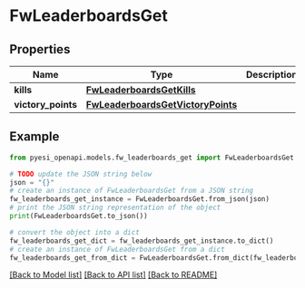 # FwLeaderboardsGet


## Properties

Name | Type | Description | Notes
------------ | ------------- | ------------- | -------------
**kills** | [**FwLeaderboardsGetKills**](FwLeaderboardsGetKills.md) |  | 
**victory_points** | [**FwLeaderboardsGetVictoryPoints**](FwLeaderboardsGetVictoryPoints.md) |  | 

## Example

```python
from pyesi_openapi.models.fw_leaderboards_get import FwLeaderboardsGet

# TODO update the JSON string below
json = "{}"
# create an instance of FwLeaderboardsGet from a JSON string
fw_leaderboards_get_instance = FwLeaderboardsGet.from_json(json)
# print the JSON string representation of the object
print(FwLeaderboardsGet.to_json())

# convert the object into a dict
fw_leaderboards_get_dict = fw_leaderboards_get_instance.to_dict()
# create an instance of FwLeaderboardsGet from a dict
fw_leaderboards_get_from_dict = FwLeaderboardsGet.from_dict(fw_leaderboards_get_dict)
```
[[Back to Model list]](../README.md#documentation-for-models) [[Back to API list]](../README.md#documentation-for-api-endpoints) [[Back to README]](../README.md)


